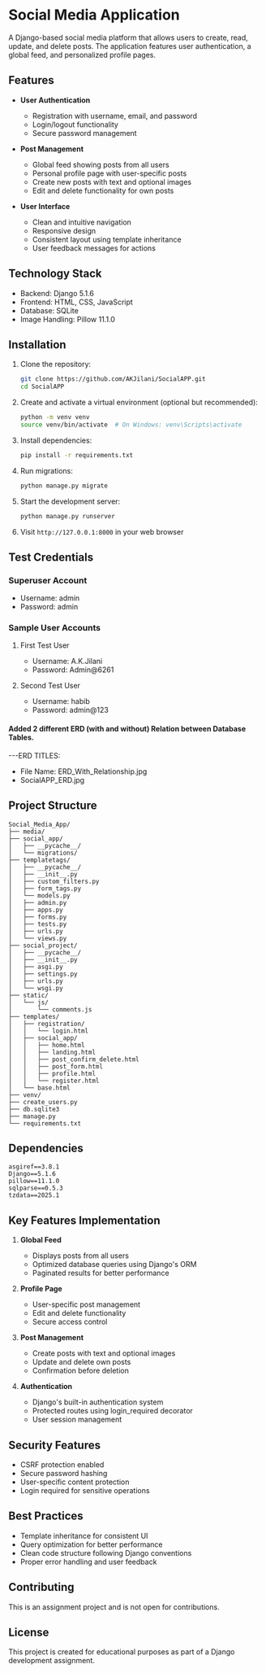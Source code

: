 # Social Media Application

A Django-based social media platform that allows users to create, read, update, and delete posts. The application features user authentication, a global feed, and personalized profile pages.

## Features

- **User Authentication**
  - Registration with username, email, and password
  - Login/logout functionality
  - Secure password management

- **Post Management**
  - Global feed showing posts from all users
  - Personal profile page with user-specific posts
  - Create new posts with text and optional images
  - Edit and delete functionality for own posts

- **User Interface**
  - Clean and intuitive navigation
  - Responsive design
  - Consistent layout using template inheritance
  - User feedback messages for actions

## Technology Stack

- Backend: Django 5.1.6
- Frontend: HTML, CSS, JavaScript
- Database: SQLite
- Image Handling: Pillow 11.1.0

## Installation

1. Clone the repository:
   ```bash
   git clone https://github.com/AKJilani/SocialAPP.git
   cd SocialAPP
   ```

2. Create and activate a virtual environment (optional but recommended):
   ```bash
   python -m venv venv
   source venv/bin/activate  # On Windows: venv\Scripts\activate
   ```

3. Install dependencies:
   ```bash
   pip install -r requirements.txt
   ```

4. Run migrations:
   ```bash
   python manage.py migrate
   ```

5. Start the development server:
   ```bash
   python manage.py runserver
   ```

6. Visit `http://127.0.0.1:8000` in your web browser

## Test Credentials

### Superuser Account
- Username: admin
- Password: admin

### Sample User Accounts
1. First Test User
   - Username: A.K.Jilani
   - Password: Admin@6261

2. Second Test User
   - Username: habib
   - Password: admin@123

#### Added 2 different ERD (with and without) Relation between Database Tables.
   ---ERD TITLES:
   - File Name: ERD_With_Relationship.jpg
   - SocialAPP_ERD.jpg

## Project Structure

```
Social_Media_App/
├── media/
├── social_app/
│   ├── __pycache__/
│   └── migrations/
├── templatetags/
│   ├── __pycache__/
│   ├── __init__.py
│   ├── custom_filters.py
│   ├── form_tags.py
│   └── models.py
│   ├── admin.py
│   ├── apps.py
│   ├── forms.py
│   ├── tests.py
│   ├── urls.py
│   └── views.py
├── social_project/
│   ├── __pycache__/
│   ├── __init__.py
│   ├── asgi.py
│   ├── settings.py
│   ├── urls.py
│   └── wsgi.py
├── static/
│   └── js/
│       └── comments.js
├── templates/
│   ├── registration/
│   │   └── login.html
│   ├── social_app/
│   │   ├── home.html
│   │   ├── landing.html
│   │   ├── post_confirm_delete.html
│   │   ├── post_form.html
│   │   ├── profile.html
│   │   └── register.html
│   └── base.html
├── venv/
├── create_users.py
├── db.sqlite3
├── manage.py
└── requirements.txt

```

## Dependencies

```
asgiref==3.8.1
Django==5.1.6
pillow==11.1.0
sqlparse==0.5.3
tzdata==2025.1
```

## Key Features Implementation

1. **Global Feed**
   - Displays posts from all users
   - Optimized database queries using Django's ORM
   - Paginated results for better performance

2. **Profile Page**
   - User-specific post management
   - Edit and delete functionality
   - Secure access control

3. **Post Management**
   - Create posts with text and optional images
   - Update and delete own posts
   - Confirmation before deletion

4. **Authentication**
   - Django's built-in authentication system
   - Protected routes using login_required decorator
   - User session management

## Security Features

- CSRF protection enabled
- Secure password hashing
- User-specific content protection
- Login required for sensitive operations

## Best Practices

- Template inheritance for consistent UI
- Query optimization for better performance
- Clean code structure following Django conventions
- Proper error handling and user feedback

## Contributing

This is an assignment project and is not open for contributions.

## License

This project is created for educational purposes as part of a Django development assignment.